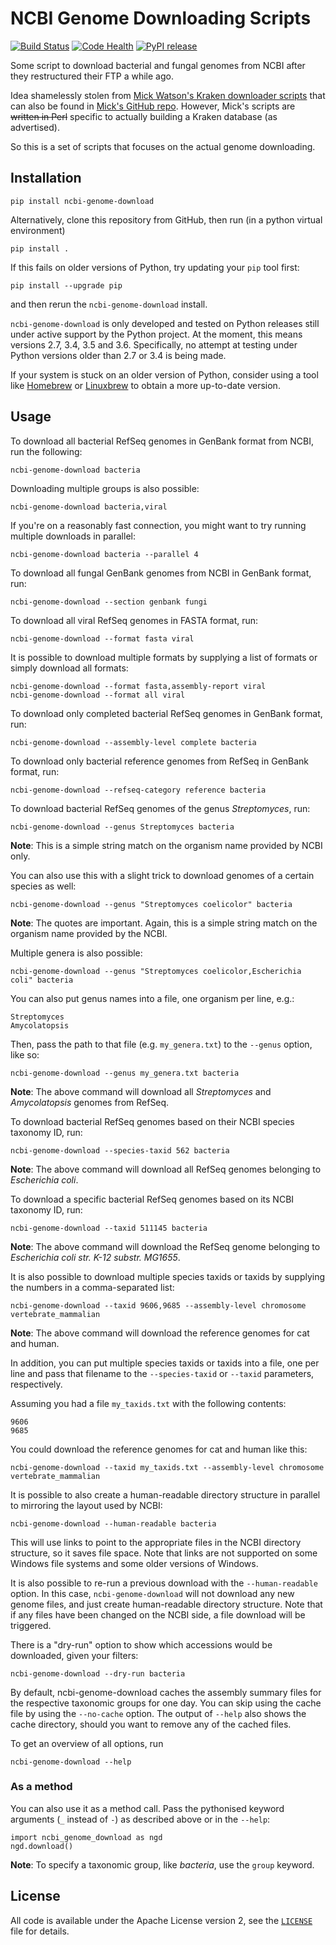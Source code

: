 # NCBI Genome Downloading Scripts

[![Build Status](https://github.drone.secondarymetabolites.org/api/badges/kblin/ncbi-genome-download/status.svg)](https://github.drone.secondarymetabolites.org/kblin/ncbi-genome-download)
[![Code Health](https://landscape.io/github/kblin/ncbi-genome-download/master/landscape.svg?style=flat)](https://landscape.io/github/kblin/ncbi-genome-download/master)
[![PyPI release](https://img.shields.io/pypi/v/ncbi-genome-download.svg)](https://pypi.python.org/pypi/ncbi-genome-download/)

Some script to download bacterial and fungal genomes from NCBI after they
restructured their FTP a while ago.

Idea shamelessly stolen from [Mick Watson's Kraken downloader
scripts](http://www.opiniomics.org/building-a-kraken-database-with-new-ftp-structure-and-no-gi-numbers/)
that can also be found in [Mick's GitHub
repo](https://github.com/mw55309/Kraken_db_install_scripts). However, Mick's
scripts are ~~written in Perl~~ specific to actually building a Kraken database
(as advertised).

So this is a set of scripts that focuses on the actual genome downloading.

## Installation

```
pip install ncbi-genome-download
```

Alternatively, clone this repository from GitHub, then run (in a python virtual environment)
```
pip install .
```
If this fails on older versions of Python, try updating your `pip` tool first:
```
pip install --upgrade pip
```
and then rerun the `ncbi-genome-download` install.

`ncbi-genome-download` is only developed and tested on Python releases still under active
support by the Python project. At the moment, this means versions 2.7, 3.4, 3.5 and 3.6.
Specifically, no attempt at testing under Python versions older than 2.7 or 3.4 is being made.

If your system is stuck on an older version of Python, consider using a tool like
[Homebrew](http://brew.sh) or [Linuxbrew](http://linuxbrew.sh) to obtain a more up-to-date
version.


## Usage

To download all bacterial RefSeq genomes in GenBank format from NCBI, run the following:
```
ncbi-genome-download bacteria
```

Downloading multiple groups is also possible:
```
ncbi-genome-download bacteria,viral
```

If you're on a reasonably fast connection, you might want to try running multiple downloads in parallel:
```
ncbi-genome-download bacteria --parallel 4
```


To download all fungal GenBank genomes from NCBI in GenBank format, run:
```
ncbi-genome-download --section genbank fungi
```

To download all viral RefSeq genomes in FASTA format, run:
```
ncbi-genome-download --format fasta viral
```

It is possible to download multiple formats by supplying a list of formats or simply download all formats:
```
ncbi-genome-download --format fasta,assembly-report viral
ncbi-genome-download --format all viral
```

To download only completed bacterial RefSeq genomes in GenBank format, run:
```
ncbi-genome-download --assembly-level complete bacteria
```

To download only bacterial reference genomes from RefSeq in GenBank format, run:
```
ncbi-genome-download --refseq-category reference bacteria
```

To download bacterial RefSeq genomes of the genus _Streptomyces_, run:
```
ncbi-genome-download --genus Streptomyces bacteria
```
**Note**: This is a simple string match on the organism name provided by NCBI only.

You can also use this with a slight trick to download genomes of a certain species as well:
```
ncbi-genome-download --genus "Streptomyces coelicolor" bacteria
```
**Note**: The quotes are important. Again, this is a simple string match on the organism
name provided by the NCBI.

Multiple genera is also possible:
```
ncbi-genome-download --genus "Streptomyces coelicolor,Escherichia coli" bacteria
```

You can also put genus names into a file, one organism per line, e.g.:
```
Streptomyces
Amycolatopsis
```

Then, pass the path to that file (e.g. `my_genera.txt`) to the `--genus` option, like so:
```
ncbi-genome-download --genus my_genera.txt bacteria
```
**Note**: The above command will download all _Streptomyces_ and _Amycolatopsis_ genomes from RefSeq.

To download bacterial RefSeq genomes based on their NCBI species taxonomy ID, run:
```
ncbi-genome-download --species-taxid 562 bacteria
```
**Note**: The above command will download all RefSeq genomes belonging to _Escherichia coli_.

To download a specific bacterial RefSeq genomes based on its NCBI taxonomy ID, run:
```
ncbi-genome-download --taxid 511145 bacteria
```
**Note**: The above command will download the RefSeq genome belonging to _Escherichia coli str. K-12 substr. MG1655_.

It is also possible to download multiple species taxids or taxids by supplying the numbers in a comma-separated list:
```
ncbi-genome-download --taxid 9606,9685 --assembly-level chromosome vertebrate_mammalian
```
**Note**: The above command will download the reference genomes for cat and human.

In addition, you can put multiple species taxids or taxids into a file, one per line
and pass that filename to the `--species-taxid` or `--taxid` parameters, respectively.

Assuming you had a file `my_taxids.txt` with the following contents:
```
9606
9685
```
You could download the reference genomes for cat and human like this:
```
ncbi-genome-download --taxid my_taxids.txt --assembly-level chromosome vertebrate_mammalian
```

It is possible to also create a human-readable directory structure in parallel to mirroring
the layout used by NCBI:
```
ncbi-genome-download --human-readable bacteria
```
This will use links to point to the appropriate files in the NCBI directory structure,
so it saves file space. Note that links are not supported on some Windows file systems and some
older versions of Windows.

It is also possible to re-run a previous download with the `--human-readable` option.
In this case, `ncbi-genome-download` will not download any new genome files, and just create
human-readable directory structure. Note that if any files have been changed on the NCBI side,
a file download will be triggered.

There is a "dry-run" option to show which accessions would be downloaded, given your filters:
```
ncbi-genome-download --dry-run bacteria
```

By default, ncbi-genome-download caches the assembly summary files for the respective taxonomic
groups for one day. You can skip using the cache file by using the `--no-cache` option.
The output of `--help` also shows the cache directory, should you want to remove any of the cached
files.

To get an overview of all options, run
```
ncbi-genome-download --help
```

### As a method
You can also use it as a method call. Pass the pythonised keyword arguments (`_` instead of `-`)
 as described above or in the `--help`:
```
import ncbi_genome_download as ngd
ngd.download()
```
**Note**: To specify a taxonomic group, like *bacteria*, use the `group` keyword.

## License
All code is available under the Apache License version 2, see the
[`LICENSE`](LICENSE) file for details.
